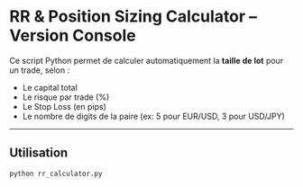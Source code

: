 # RR & Position Sizing Calculator – Version Console

Ce script Python permet de calculer automatiquement la **taille de lot** pour un trade, selon :

- Le capital total
- Le risque par trade (%)
- Le Stop Loss (en pips)
- Le nombre de digits de la paire (ex: 5 pour EUR/USD, 3 pour USD/JPY)

---

## Utilisation

```bash
python rr_calculator.py
